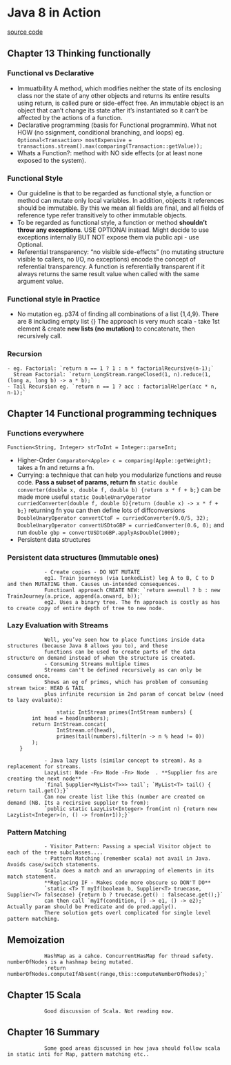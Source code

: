 # Java 8 in Action

[source code]()

## Chapter 13 Thinking functionally

### Functional vs Declarative
  - Immuatbility
    A method, which modifies neither the state of its enclosing class nor the state of any other objects and returns its entire results using return, is called pure or side-effect free.
    An immutable object is an object that can’t change its state after it’s instantiated so it can’t be affected by the actions of a function.
  - Declarative programming (basis for Functional programmin). What not HOW (no ssignment, conditional branching, and loops)
    eg. `Optional<Transaction> mostExpensive = transactions.stream().max(comparing(Transaction::getValue));`
  - Whats a Function?: method with NO side effects (or at least none exposed to the system).

### Functional Style
  - Our guideline is that to be regarded as functional style, a function or method can mutate only local variables. In addition, objects it references should be immutable. By this we mean all fields are final, and all fields of reference type refer transitively to other immutable objects.
  - To be regarded as functional style, a function or method **shouldn’t throw any exceptions**. USE OPTIONAl instead.
    Might decide to use exceptions internally BUT NOT expose them via public api - use Optional.        
  - Referential transparency:  “no visible side-effects” (no mutating structure visible to callers, no I/O, no exceptions) encode the concept of referential transparency. A function is referentially transparent if it always returns the same result value when called with the same argument value. 

### Functional style in Practice
  - No mutation
    eg. p374 of finding all combinations of a list {1,4,9}. There are 8 including empty list {}
    The approach is very much scala - take 1st element & create **new lists (no mutation)** to concatenate, then recursively call.

### Recursion
    - eg. Factorial: `return n == 1 ? 1 : n * factorialRecursive(n-1);`
      Stream Factorial: `return LongStream.rangeClosed(1, n).reduce(1, (long a, long b) -> a * b);`
    - Tail Recursion eg. `return n == 1 ? acc : factorialHelper(acc * n, n-1);`
    
## Chapter 14 Functional programming techniques

### Functions everywhere
  `Function<String, Integer> strToInt = Integer::parseInt;`
  - Higher-Order
    `Comparator<Apple> c = comparing(Apple::getWeight);` takes a fn and returns a fn.
  - Currying: a technique that can help you modularize functions and reuse code. **Pass a subset of params, return fn**
    `static double converter(double x, double f, double b) {return x * f + b;}` can be made more useful
    `static DoubleUnaryOperator curriedConverter(double f, double b){return (double x) -> x * f + b;}` returning fn
    you can then define lots of diffconversions
      `DoubleUnaryOperator convertCtoF = curriedConverter(9.0/5, 32); DoubleUnaryOperator convertUSDtoGBP = curriedConverter(0.6, 0);`
      and run `double gbp = convertUSDtoGBP.applyAsDouble(1000);`
  - Persistent data structures 
    

### Persistent data structures (Immutable ones)
                - Create copies - DO NOT MUTATE
                eg1. Train journeys (via LonkedList) leg A to B, C to D and then MUTATING them. Causes un-intended consequences.
                Functioanl approach CREATE NEW: `return a==null ? b : new TrainJourney(a.price, append(a.onward, b));`
                eg2. Uses a binary tree. The fn approach is costly as has to create copy of entire depth of tree to new node.
### Lazy Evaluation with Streams
                Well, you’ve seen how to place functions inside data structures (because Java 8 allows you to), and these 
                functions can be used to create parts of the data structure on demand instead of when the structure is created.
                - Consuming Streams multiple times
                Streams can't be defined recursively as can only be consumed once.
                Shows an eg of primes, which has problem of consuming stream twice: HEAD & TAIL
                plus infinite recursion in 2nd param of concat below (need to lazy evaluate):
``` java8
                static IntStream primes(IntStream numbers) {
        int head = head(numbers);
        return IntStream.concat(
                IntStream.of(head),
                primes(tail(numbers).filter(n -> n % head != 0))
        );
    }
```            
                - Java lazy lists (similar concept to stream). As a replacement for streams.
                LazyList: Node -Fn> Node -Fn> Node  . **Supplier fns are creating the next node**
                `final Supplier<MyList<T>>> tail`; `MyList<T> tail() { return tail.get();}` 
                Can now create list like this (number are created on demand (NB. Its a recirsive supplier to from):
                `public static LazyList<Integer> from(int n) {return new LazyList<Integer>(n, () -> from(n+1));}`
                
### Pattern Matching
                - Visitor Pattern: Passing a special Visitor object to each of the tree subclasses....
                - Pattern Matching (remember scala) not avail in Java. Avoids case/switch statements.
                Scala does a match and an unwrapping of elements in its match statement.
                **Replacing IF - Makes code more obscure so DON'T DO**
                `static <T> T myIf(boolean b, Supplier<T> truecase, Supplier<T> falsecase) {return b ? truecase.get() : falsecase.get();}`
                can then call `myIf(condition, () -> e1, () -> e2);` Actually param should be Predicate and do pred.apply().
                There solution gets overl complicated for single level pattern matching.
                
## Memoization
                HashMap as a cahce. ConcurrentHasMap for thread safety. numberOfNodes is a hashmap being mutated.
                `return numberOfNodes.computeIfAbsent(range,this::computeNumberOfNodes);`
                
## Chapter 15 Scala
                Good discussion of Scala. Not reading now.
                
## Chapter 16 Summary
                Some good areas discussed in how java should follow scala in static inti for Map, pattern matching etc..
